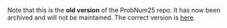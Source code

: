 Note that this is the **old version** of the ProbNum25 repo. It has now been archived and will not be maintained.
The correct version is [here](https://github.com/ProbNum25/ProbNum25.github.io).
